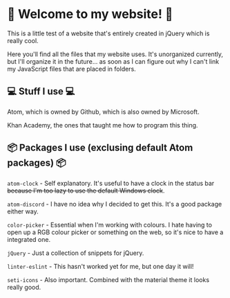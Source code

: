# 👋 Welcome to my website! 👋
This is a little test of a website that's entirely created in jQuery which is really cool.

Here you'll find all the files that my website uses. It's unorganized currently, but I'll organize it in the future... as soon as I can figure out why I can't link my JavaScript files that are placed in folders.

## 💻 Stuff I use 💻
Atom, which is owned by Github, which is also owned by Microsoft.

Khan Academy, the ones that taught me how to program this thing.

## 📦 Packages I use (exclusing default Atom packages) 📦
`atom-clock` - Self explanatory. It's useful to have a clock in the status bar ~~because I'm too lazy to use the default Windows clock~~.

`atom-discord` - I have no idea why I decided to get this. It's a good package either way.

`color-picker` - Essential when I'm working with colours. I hate having to open up a RGB colour picker or something on the web, so it's nice to have a integrated one.

`jQuery` - Just a collection of snippets for jQuery.

`linter-eslint` - This hasn't worked yet for me, but one day it will!

`seti-icons` - Also important. Combined with the material theme it looks really good.
